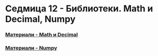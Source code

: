 # Седмица 12 - Библиотеки. Math и Decimal, Numpy

### [Материали - Math и Decimal](https://github.com/Kaisiq/UP-Students/blob/main/week12/Math_Decimal.md)
### [Материали - Numpy](https://github.com/Kaisiq/UP-Students/blob/main/week12/numpy.md)